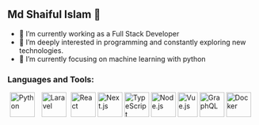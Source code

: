 ## Md Shaiful Islam 👋
- 🔭 I’m currently working as a Full Stack Developer
- 🌱 I’m deeply interested in programming and constantly exploring new technologies.
- 🌱 I’m currently focusing on machine learning with python
<!--
**saiful043/saiful043** is a ✨ _special_ ✨ repository because its `README.md` (this file) appears on your GitHub profile.

Here are some ideas to get you started:

- 🔭 I’m currently working as a Full Stack Developer
- 🌱 I’m deeply interested in programming and constantly exploring new technologies.
- 🌱 I’m currently focusing on machine learning with python
- 👯 I’m looking to collaborate on ...
- 🤔 I’m looking for help with ...
- 💬 Ask me about ...
- 📫 How to reach me: ...
- 😄 Pronouns: ...
- ⚡ Fun fact: ...
-->

### Languages and Tools:
<div align="left">
<img src="https://cdn.jsdelivr.net/gh/devicons/devicon/icons/python/python-original.svg" alt="Python" width="50" height="50" style="margin: 0 5px">
<img src="https://cdn.jsdelivr.net/gh/devicons/devicon/icons/laravel/laravel-plain.svg" alt="Laravel" width="50" height="50" style="margin: 0 5px">
<img src="https://cdn.jsdelivr.net/gh/devicons/devicon/icons/react/react-original-wordmark.svg" alt="React" width="50" height="50">
<img src="https://cdn.jsdelivr.net/gh/devicons/devicon/icons/nextjs/nextjs-original-wordmark.svg" alt="Next.js" width="50" height="50">
<img src="https://cdn.jsdelivr.net/gh/devicons/devicon/icons/typescript/typescript-original.svg" alt="TypeScript" width="50" height="50">
<img src="https://cdn.jsdelivr.net/gh/devicons/devicon/icons/nodejs/nodejs-original-wordmark.svg" alt="Node.js" width="50" height="50">
<img src="https://cdn.jsdelivr.net/gh/devicons/devicon/icons/vuejs/vuejs-original.svg" alt="Vue.js" width="40" height="50">
<img src="https://cdn.jsdelivr.net/gh/devicons/devicon/icons/graphql/graphql-plain-wordmark.svg" alt="GraphQL" width="50" height="50">
<img src="https://cdn.jsdelivr.net/gh/devicons/devicon/icons/docker/docker-original-wordmark.svg" alt="Docker" width="50" height="50">
</div>




